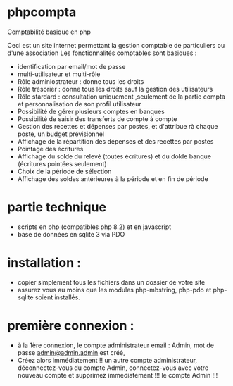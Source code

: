 # phpcompta
Comptabilité basique en php

Ceci est un site internet permettant la gestion comptable de particuliers ou d'une association
Les fonctionnalités comptables sont basiques :
- identification par email/mot de passe
- multi-utilisateur et multi-rôle
- Rôle adminiostrateur : donne tous les droits
- Rôle trésorier : donne tous les droits sauf la gestion des utilisateurs
- Rôle stardard : consultation uniquement ,seulement de la partie compta et personnalisation de son profil utilisateur
- Possibilité de gérer plusieurs comptes en banques
- Possibilité de saisir des transferts de compte à compte
- Gestion des recettes et dépenses par postes, et d'attribue rà chaque poste, un budget prévisionnel
- Affichage de la répartition des dépenses et des recettes par postes
- Pointage des écritures
- Affichage du solde du relevé (toutes écritures) et du dolde banque (écritures pointées seulement)
- Choix de la période de sélection
- Affichage des soldes antérieures à la période et en fin de période

# partie technique
- scripts en php (compatibles php 8.2) et en javascript
- base de données en sqlite 3 via PDO

# installation :
- copier simplement tous les fichiers dans un dossier de votre site
- assurez vous au moins que les modules php-mbstring, php-pdo et php-sqlite soient installés.

# première connexion :
- à la 1ère connexion, le compte administrateur email : Admin, mot de passe admin@admin.admin est créé,
- Créez alors immédiatement !! un autre compte administrateur, déconnectez-vous du compte Admin, connectez-vous avec votre nouveau compte et supprimez immédiatement !!! le compte Admin !!!

